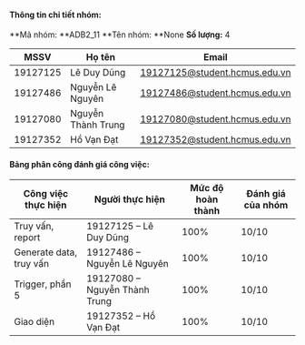 #### Thông tin chi tiết nhóm:

**Mã nhóm: **ADB2_11
**Tên nhóm: **None
**Số lượng:** 4

| MSSV  |Họ tên   |Email   |
| ------------ | ------------ | ------------ |
|  19127125 | Lê Duy Dũng  | 19127125@student.hcmus.edu.vn  |
|  19127486 |  Nguyễn Lê Nguyên | 19127486@student.hcmus.edu.vn  |
|  19127080 | Nguyễn Thành Trung  |  19127080@student.hcmus.edu.vn |
| 19127352  |  Hồ Vạn Đạt |  19127352@student.hcmus.edu.vn | 

#### Bảng phân công đánh giá công việc:

|  Công việc thực hiện |Người thực hiện   |  Mức độ hoàn thành |Đánh giá của nhóm   |
| --------------- | ------------ | ------------ | ------------ |
| Truy vấn, report  | 19127125 – Lê Duy Dũng  | 100%  |  10/10 |
| Generate data, truy vấn  | 19127486 – Nguyễn Lê Nguyên  |   100%| 10/10  |
|  Trigger, phần 5 |  19127080 – Nguyễn Thành Trung | 100%  | 10/10  |
| Giao diện  |  19127352 – Hồ Vạn Đạt |  100% |  10/10 |
